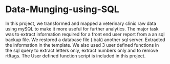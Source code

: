 # Data-Munging-using-SQL
In this project, we transformed and mapped a veterinary clinic raw data using mySQL to make it more useful for further analytics.
The major task was to extract information required for a front end user report from a an sql backup file.
We restored a database file (.bak) another sql server. Extracted the information in the template. We also used 3 user defined functions in the sql query
to extract letters only, extract numbers only and to remove rtftags. 
The User defined function script is included in this project.
